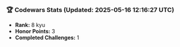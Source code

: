 ### 🏆 Codewars Stats (Updated: 2025-05-16 12:16:27 UTC)

- **Rank:** 8 kyu
- **Honor Points:** 3
- **Completed Challenges:** 1

